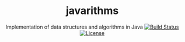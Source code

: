<div align="center">

  <h1>javarithms</h1>
  <p>Implementation of data structures and algorithms in Java
  <a href="https://travis-ci.org/manparvesh/javarithms/builds" target="_blank"><img src="https://travis-ci.org/manparvesh/javarithms.svg?branch=master" alt="Build Status"></a> 
  <a href="https://manparvesh.mit-license.org/" target="_blank"><img src="https://img.shields.io/badge/license-MIT-blue.svg" alt="License"></a> 
  
</div>